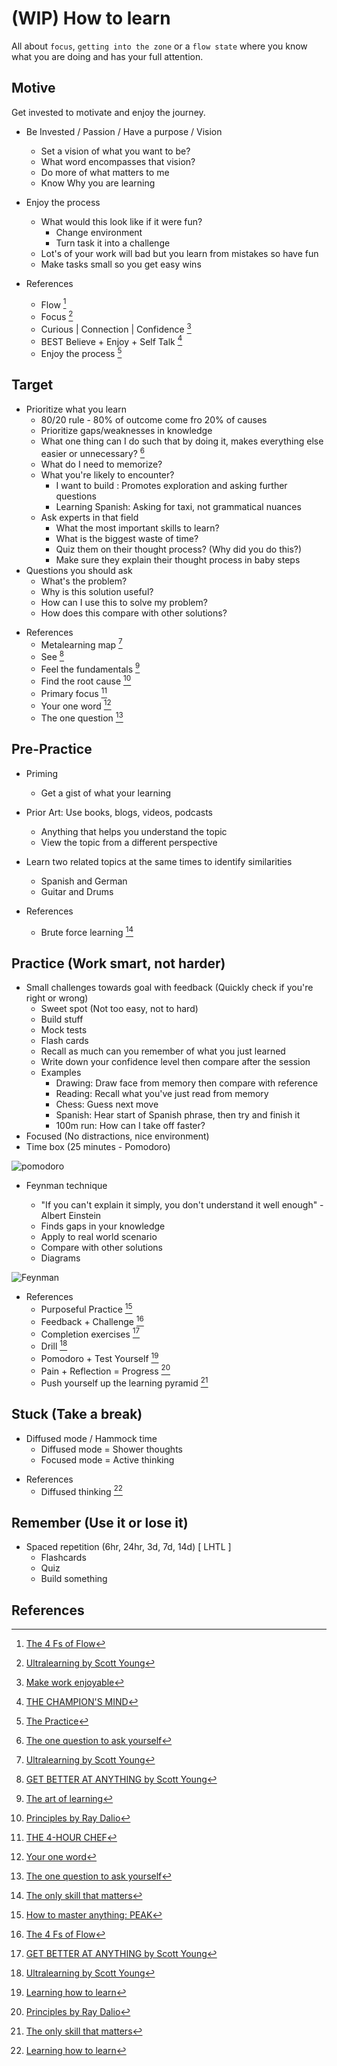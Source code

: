 # (WIP) How to learn

All about `focus`, `getting into the zone` or a `flow state` where you know
what you are doing and has your full attention.

## Motive

Get invested to motivate and enjoy the journey.

- Be Invested / Passion / Have a purpose / Vision

  - Set a vision of what you want to be?
  - What word encompasses that vision?
  - Do more of what matters to me
  - Know Why you are learning <X>

- Enjoy the process

  - What would this look like if it were fun?
    - Change environment
    - Turn task it into a challenge
  - Lot's of your work will bad but you learn from mistakes so have fun
  - Make tasks small so you get easy wins

- References
  - Flow [^FLOW]
  - Focus [^USY]
  - Curious | Connection | Confidence [^MWE]
  - BEST Believe + Enjoy + Self Talk [^TCM]
  - Enjoy the process [^TPSG]

## Target

- Prioritize what you learn
  - 80/20 rule - 80% of outcome come fro 20% of causes
  - Prioritize gaps/weaknesses in knowledge
  - What one thing can I do such that by doing it, makes everything else easier or unnecessary? [^TOQTAY]
  - What do I need to memorize?
  - What you're likely to encounter?
    - I want to build <X>: Promotes exploration and asking further questions
    - Learning Spanish: Asking for taxi, not grammatical nuances
  - Ask experts in that field
    - What the most important skills to learn?
    - What is the biggest waste of time?
    - Quiz them on their thought process? (Why did you do this?)
    - Make sure they explain their thought process in baby steps
- Questions you should ask
  - What's the problem?
  - Why is this solution useful?
  - How can I use this to solve my problem?
  - How does this compare with other solutions?

* References
  - Metalearning map [^USY]
  - See [^GBAA]
  - Feel the fundamentals [^TAOL]
  - Find the root cause [^PRD]
  - Primary focus [^TFHC]
  - Your one word [^YOW]
  - The one question [^TOQTAY]

## Pre-Practice

- Priming

  - Get a gist of what your learning

- Prior Art: Use books, blogs, videos, podcasts

  - Anything that helps you understand the topic
  - View the topic from a different perspective

- Learn two related topics at the same times to identify similarities

  - Spanish and German
  - Guitar and Drums

- References
  - Brute force learning [^TOSTM]

## Practice (Work smart, not harder)

- Small challenges towards goal with feedback (Quickly check if you're right or wrong)
  - Sweet spot (Not too easy, not to hard)
  - Build stuff
  - Mock tests
  - Flash cards
  - Recall as much can you remember of what you just learned
  - Write down your confidence level then compare after the session
  - Examples
    - Drawing: Draw face from memory then compare with reference
    - Reading: Recall what you've just read from memory
    - Chess: Guess next move
    - Spanish: Hear start of Spanish phrase, then try and finish it
    - 100m run: How can I take off faster?
- Focused (No distractions, nice environment)
- Time box (25 minutes - Pomodoro)

![pomodoro](../resources/pomodoro.png)

- Feynman technique

  - "If you can't explain it simply, you don't understand it well enough" - Albert Einstein
  - Finds gaps in your knowledge
  - Apply to real world scenario
  - Compare with other solutions
  - Diagrams

![Feynman](../resources/feynman-technique.jpg)

- References
  - Purposeful Practice [^PEAK]
  - Feedback + Challenge [^FLOW]
  - Completion exercises [^GBAA]
  - Drill [^USY]
  - Pomodoro + Test Yourself [^LHTL]
  - Pain + Reflection = Progress [^PRD]
  - Push yourself up the learning pyramid [^TOSTM]

## Stuck (Take a break)

- Diffused mode / Hammock time
  - Diffused mode = Shower thoughts
  - Focused mode = Active thinking

* References
  - Diffused thinking [^LHTL]

## Remember (Use it or lose it)

- Spaced repetition (6hr, 24hr, 3d, 7d, 14d) [ LHTL ]
  - Flashcards
  - Quiz
  - Build something

## References

[^LHTL]: [Learning how to learn](https://www.youtube.com/watch?v=O96fE1E-rf8)

[^TOSTM]: [The only skill that matters](https://www.youtube.com/watch?v=Gjb-o9VKBfQ)

[^TCM]: [THE CHAMPION'S MIND](https://www.youtube.com/watch?v=z_N4dfrLZiU)

[^MWE]: [Make work enjoyable](https://www.youtube.com/watch?v=F-PnVe9RxrM)

[^PEAK]: [How to master anything: PEAK](https://www.youtube.com/watch?v=uoUHlZP094Q)

[^USY]: [Ultralearning by Scott Young](https://www.youtube.com/watch?v=4xCiHppPfEs)

[^FLOW]: [The 4 Fs of Flow](https://www.youtube.com/watch?v=DXD8QjpQrFc)

[^TAOL]: [The art of learning](https://www.youtube.com/watch?v=qS5Q5KPU_No)

[^PRD]: [Principles by Ray Dalio](https://www.youtube.com/watch?v=axjq92vga9E)

[^YOW]: [Your one word](https://www.youtube.com/watch?v=25ht5njkmOM)

[^TOQTAY]: [The one question to ask yourself](https://www.youtube.com/watch?v=vbSZfuu9v48)

[^TFHC]: [THE 4-HOUR CHEF](https://www.youtube.com/watch?v=7k0698v02ow)

[^TPSG]: [The Practice](https://www.youtube.com/watch?v=1Zh4x8lPbnM)

[^GBAA]: [GET BETTER AT ANYTHING by Scott Young](https://www.youtube.com/watch?v=lz6tMyYp2UI)
